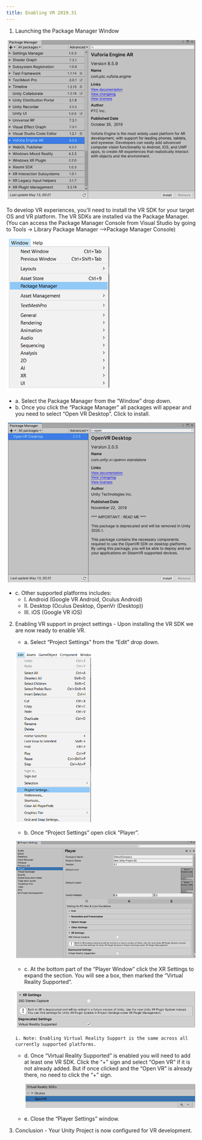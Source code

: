 ```yaml
---
title: Enabling VR 2019.31
---
```


1. Launching the Package Manager Window

![image](../../img/XR-App-Installation-Guide/20.png)

To develop VR experiences, you’ll need to install the VR SDK for your target OS and VR platform. The VR SDKs are installed via the Package Manager. (You can access the Package Manager Console from Visual Studio by going to Tools → Library Package Manager -->Package Manager Console)

![image](../../img/XR-App-Installation-Guide/21.png)

- a. Select the Package Manager from the “Window” drop down.
- b. Once you click the “Package Manager” all packages will appear and you need to select “Open VR Desktop”. Click to install.

![image](../../img/XR-App-Installation-Guide/22.png)

- c. Other supported platforms includes:
  - I. Android (Google VR Android, Oculus Android)
  - II. Desktop (Oculus Desktop, OpenVr (Desktop))
  - III. iOS (Google VR iOS)

2.  Enabling VR support in project settings - Upon installing the VR SDK we are now ready to enable VR.

    - a. Select “Project Settings” from the “Edit” drop down.

    ![image](../../img/XR-App-Installation-Guide/23.png)

    - b. Once “Project Settings” open click “Player”.

    ![image](../../img/XR-App-Installation-Guide/24.png)

    - c. At the bottom part of the “Player Window” click the XR Settings to expand the section. You will see a box, then marked the “Virtual Reality Supported”.

    ![image](../../img/XR-App-Installation-Guide/25.png)

        i. Note: Enabling Virtual Reality Support is the same across all currently supported platforms.

    - d. Once “Virtual Reality Supported” is enabled you will need to add at least one VR SDK. Click the “+” sign and select “Open VR” if it is not already added. But if once clicked and the “Open VR” is already there, no need to click the “+” sign.

      ![image](../../img/XR-App-Installation-Guide/26.png)

    - e. Close the “Player Settings” window.

3.  Conclusion - Your Unity Project is now configured for VR development.
